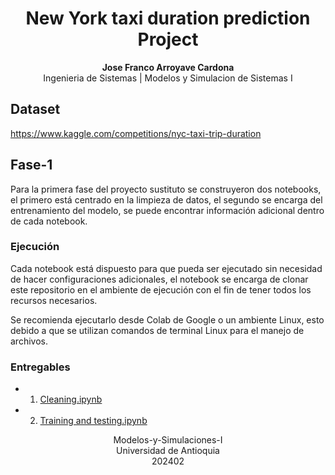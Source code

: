 <h1 align="center">New York taxi duration prediction Project</h1>

<p align="center">
<b>Jose Franco Arroyave Cardona</b><br>
Ingenieria de Sistemas | Modelos y Simulacion de Sistemas I<br>
</p>

## Dataset
https://www.kaggle.com/competitions/nyc-taxi-trip-duration

## Fase-1

Para la primera fase del proyecto sustituto se construyeron dos notebooks, el primero está centrado en la limpieza de datos, el segundo se encarga del entrenamiento del modelo, se puede encontrar información adicional dentro de cada notebook.

### Ejecución

Cada notebook está dispuesto para que pueda ser ejecutado sin necesidad de hacer configuraciones adicionales, el notebook se encarga de clonar este repositorio en el ambiente de ejecución con el fin de tener todos los recursos necesarios.

Se recomienda ejecutarlo desde Colab de Google o un ambiente Linux, esto debido a que se utilizan comandos de terminal Linux para el manejo de archivos.

### Entregables
* 1. [Cleaning.ipynb](https://colab.research.google.com/drive/1FO0axUCSU46ABWc1ovqmEV99VVX-47Nl)
* 2. [Training and testing.ipynb](https://colab.research.google.com/drive/1RTpJFyidsf1eorbYX0gkjl3ObW6Hc9mt?usp=sharing)


<p align="center">
<span>Modelos-y-Simulaciones-I</span><br>
<span>Universidad de Antioquia</span><br>
<span>202402</span><br>
</p>
